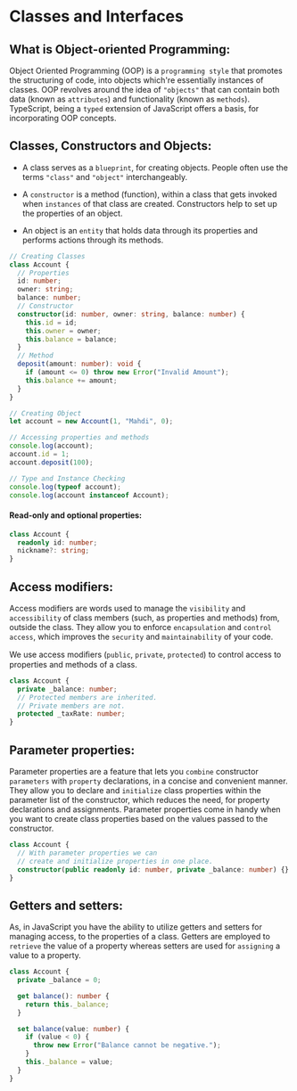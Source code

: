 # Classes and Interfaces

## What is Object-oriented Programming:

Object Oriented Programming (OOP) is a `programming style` that promotes the structuring of code, into objects which're essentially instances of classes. OOP revolves around the idea of `"objects"` that can contain both data (known as `attributes`) and functionality (known as `methods`). TypeScript, being a `typed` extension of JavaScript offers a basis, for incorporating OOP concepts.

## Classes, Constructors and Objects:

- A class serves as a `blueprint`, for creating objects. People often use the terms `"class"` and `"object"` interchangeably.

- A `constructor` is a method (function), within a class that gets invoked when `instances` of that class are created. Constructors help to set up the properties of an object.

- An object is an `entity` that holds data through its properties and performs actions through its methods.

```ts
// Creating Classes
class Account {
  // Properties
  id: number;
  owner: string;
  balance: number;
  // Constructor
  constructor(id: number, owner: string, balance: number) {
    this.id = id;
    this.owner = owner;
    this.balance = balance;
  }
  // Method
  deposit(amount: number): void {
    if (amount <= 0) throw new Error("Invalid Amount");
    this.balance += amount;
  }
}

// Creating Object
let account = new Account(1, "Mahdi", 0);

// Accessing properties and methods
console.log(account);
account.id = 1;
account.deposit(100);

// Type and Instance Checking
console.log(typeof account);
console.log(account instanceof Account);
```

#### Read-only and optional properties:

```ts
class Account {
  readonly id: number;
  nickname?: string;
}
```

## Access modifiers:

Access modifiers are words used to manage the `visibility` and `accessibility` of class members (such, as properties and methods) from, outside the class. They allow you to enforce `encapsulation` and `control access`, which improves the `security` and `maintainability` of your code.

We use access modiﬁers (`public`, `private`, `protected`) to control access to properties and
methods of a class.

```ts
class Account {
  private _balance: number;
  // Protected members are inherited.
  // Private members are not.
  protected _taxRate: number;
}
```

## Parameter properties:

Parameter properties are a feature that lets you `combine` constructor `parameters` with `property` declarations, in a concise and convenient manner. They allow you to declare and `initialize` class properties within the parameter list of the constructor, which reduces the need, for property declarations and assignments. Parameter properties come in handy when you want to create class properties based on the values passed to the constructor.

```ts
class Account {
  // With parameter properties we can
  // create and initialize properties in one place.
  constructor(public readonly id: number, private _balance: number) {}
}
```

## Getters and setters:

As, in JavaScript you have the ability to utilize getters and setters for managing access, to the properties of a class. Getters are employed to `retrieve` the value of a property whereas setters are used for `assigning` a value to a property.

```ts
class Account {
  private _balance = 0;

  get balance(): number {
    return this._balance;
  }

  set balance(value: number) {
    if (value < 0) {
      throw new Error("Balance cannot be negative.");
    }
    this._balance = value;
  }
}
```

